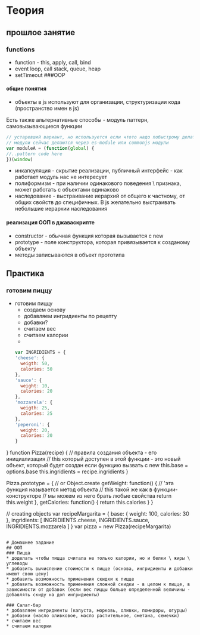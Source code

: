 # Теория
## прошлое занятие
### functions
* function - this, apply, call, bind
* event loop, call stack, queue, heap
* setTimeout
###OOP
#### общие понятия
* объекты в js используют для организации, структуризации кода (пространство имен в js)

Есть также альтернативные способы - модуль паттерн, самовызывающиеся функции
```javascript
// устаревший вариант, но используется если чтото надо побыстрому делать
// модули сейчас делаются через es-module или commonjs модули
var moduleA = (function(global) {
//..pattern code here
})(window)
```


* инкапсуляция - скрытие реализации, публичный интерфейс - как работает модуль нас не интересует
 * полиформизм - при наличии одинакового поведения \ признака, может работать с объектами одинаково
 * наследование - выстраивание иерархий от общего к частному, от общих свойств до специфичных. В js желательно выстраивать небольшие иерархии наследования
 
 #### реализация ООП в джаваскрипте
 
 * constructor - обычная функция которая вызывается с new
 * prototype - поле конструктора, которая привязывается к созданому объекту
 * методы записываются в объект прототипа
 
 
## Практика

### готовим пиццу
* готовим пиццу
  * создаем основу
  * добавляем ингридиенты по рецепту
  * добавки?
  * считаем вес
  * считаем калории 
  * 
  ```javascript 
  var INGRIDIENTS = {
  'cheese': {
    weigth: 50,
    calories: 50
  },
  'sauce': {
    weight: 10,
    calories: 20
  },
  'mozzarela': {
    weigth: 25,
    calories: 25
  },
  'peperoni': {
    weight: 20,
    calories: 20
  }
}
function Pizza(recipe) {
  // правила создания объекта - его инициализация
  // this который доступен в этой функции - это новый объект, который будет создан если функцию вызвать с new
  this.base = options.base
  this.ingridients = recipe.ingridients
}

Pizza.prototype = { // or Object.create
  getWeight: function() { // 'эта функция называется метод объекта
      // this такой же как в функции-конструкторе
      // мы можем из него брать любые свойства
      return this.weight 
  },
  getCalories: function() {
      return this.calories
  }
}

// creating objects
var recipeMargarita = {
  base: {
    weight: 100,
    calories: 30
  },
  ingridients: [
    INGRIDIENTS.cheese,
    INGRIDIENTS.sauce,
    INGRIDIENTS.mozzarela
  ]
}
var pizza = new Pizza(recipeMargarita)

```
  
# Домашнее задание  
## ООП
### Пицца
* доделать чтобы пицца считала не только калории, но и белки \ жиры \ углеводы
* добавить вычисление стоимости к пицце (основа, ингридиенты и добавки имеют свою цену)
* добавить возможность применения скидки к пицце
* добавить возможность применения сложной скидки - в целом к пицце, в зависимости от добавок (если вес пиццы больше определенной величины - добавлять скиду на доп ингридиенты)

### Салат-бар
* добавляем ингридиенты (капуста, морковь, оливки, помидоры, огурцы)
* добавки (масло оливковое, масло растительное, сметана, семечки)
* считаем вес
* считаем калории
 



